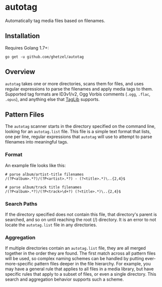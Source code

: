 # autotag

Automatically tag media files based on filenames.

## Installation

Requires Golang 1.7+:

```
go get -u github.com/ghetzel/autotag
```


## Overview

`autotag` takes one or more directories, scans them for files, and uses regular expressions to parse the
filenames and apply media tags to them.  Supported tag formats are ID3v1/v2, Ogg Vorbis comments (`.ogg`,
`.flac`, `.opus`), and anything else that [TagLib](http://taglib.org) supports.


## Pattern Files

The `autotag` scanner starts in the directory specified on the command line, looking for an `autotag.list` file.
This file is a simple text format that lists, one per line, regular expressions that `autotag` will use to attempt
to parse filenames into meaningful tags.

### Format

An example file looks like this:

```
# parse album/artist-title filenames
/(?P<album>.*?)/(?P<artist>.*?) - (?<title>.*)\..{2,4}$

# parse album/track title filenames
/(?P<album>.*?)/(?P<track>\d+?) (?<title>.*)\..{2,4}$
```

### Search Paths

If the directory specified does not contain this file, that directory's parent is searched, and so
on until reaching the root (/) directory.  It is an error to not locate the `autotag.list` file in
any directories.

### Aggregation

If multiple directories contain an `autotag.list` file, they are all merged together in the order they
are found.  The first match across all pattern files will be used, so complex naming schemes can be
handled by putting ever-more-specific pattern files deeper in the file hierarchy.  For example, you
may have a general rule that applies to all files in a media library, but have specific rules that apply
to a subset of files, or even a single directory.  This search and aggregation behavior supports such
a scheme.